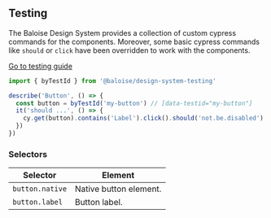 ## Testing

The Baloise Design System provides a collection of custom cypress commands for the components. Moreover, some basic cypress commands like `should` or `click` have been overridden to work with the components.

<a class="sb-unstyled button is-primary" href="../?path=/docs/development-testing--documentation">Go to testing guide</a>

<!-- START: human documentation -->

```typescript
import { byTestId } from '@baloise/design-system-testing'

describe('Button', () => {
  const button = byTestId('my-button') // [data-testid="my-button"]
  it('should ...', () => {
    cy.get(button).contains('Label').click().should('not.be.disabled')
  })
})
```

<!-- END: human documentation -->


### Selectors

| Selector        | Element                |
| --------------- | ---------------------- |
| `button.native` | Native button element. |
| `button.label`  | Button label.          |

